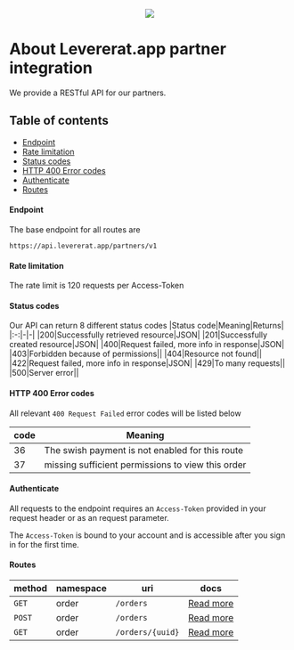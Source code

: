 <p align="center"><img src="https://levererat.app/logo_transparent.png" style="max-width:300px"></p>

# About Levererat.app partner integration

We provide a RESTful API for our partners.

## Table of contents
* [Endpoint](#endpoint)
* [Rate limitation](#rate-limits)
* [Status codes](#status-codes)
* [HTTP 400 Error codes](#error-codes)
* [Authenticate](#authenticate)
* [Routes](#routes)

#### <a id="endpoint"></a> Endpoint

The base endpoint for all routes are 

`https://api.levererat.app/partners/v1`

#### <a id="rate-limits"></a> Rate limitation

The rate limit is 120 requests per Access-Token

#### <a id="status-code"></a> Status codes

Our API can return 8 different status codes
|Status code|Meaning|Returns|
|:-:|-|-|
|200|Successfully retrieved resource|JSON|
|201|Successfully created resource|JSON|
|400|Request failed, more info in response|JSON|
|403|Forbidden because of permissions||
|404|Resource not found||
|422|Request failed, more info in response|JSON|
|429|To many requests||
|500|Server error||

#### <a id="error-codes"></a> HTTP 400 Error codes

All relevant `400 Request Failed` error codes will be listed below

|code|Meaning|
|-|-|
|36|The swish payment is not enabled for this route|
|37|missing sufficient permissions to view this order|

#### <a id="authenticate"></a> Authenticate
All requests to the endpoint requires an `Access-Token` provided in your request header or as an request parameter.

The `Access-Token` is bound to your account and is accessible after you sign in for the first time.

#### <a id="routes"></a> Routes
|method|namespace|uri|docs|
|-|-|-|-|
|`GET`|order|`/orders`|[Read more](docs/Orders.md#index)|
|`POST`|order|`/orders`|[Read more](docs/Orders.md#store)|
|`GET`|order|`/orders/{uuid}`|[Read more](docs/Orders.md#show)|